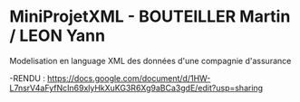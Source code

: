 # MiniProjetXML - BOUTEILLER Martin / LEON Yann

Modelisation en language XML des données d'une compagnie d'assurance


-RENDU :
	https://docs.google.com/document/d/1HW-L7nsrV4aFyfNcIn69xlyHkXuKG3R6Xg9aBCa3gdE/edit?usp=sharing
